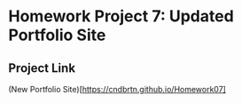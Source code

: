 # Homework Project 7: Updated Portfolio Site

## Project Link
(New Portfolio Site)[https://cndbrtn.github.io/Homework07]
